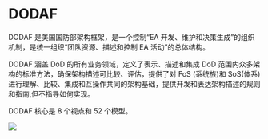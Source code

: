 # DODAF

DODAF 是美国国防部架构框架，是一个控制“EA 开发、维护和决策生成”的组织机制，是统一组织“团队资源、描述和控制 EA 活动”的总体结构。

DODAF 涵盖 DoD 的所有业务领域，定义了表示、描述和集成 DoD 范围内众多架构的标准方法，确保架构描述可比较、评估，提供了对 FoS (系统族)和 SoS(体系)进行理解、比较、集成和互操作共同的架构基础，提供开发和表达架构描述的规则和指南,但不指导如何实现。

DODAF 核心是 8 个视点和 52 个模型。

![](https://assets.ng-tech.icu/item/20230427181840.png)

